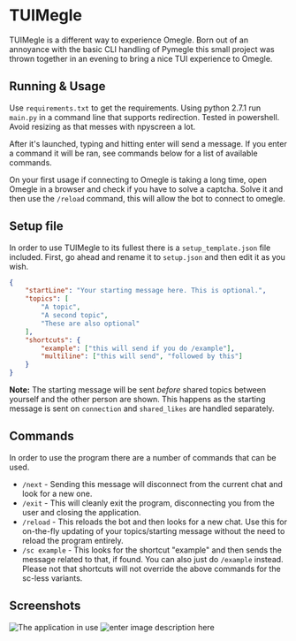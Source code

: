 # TUIMegle
TUIMegle is a different way to experience Omegle. Born out of an annoyance with the basic CLI handling of Pymegle this small project was thrown together in an evening to bring a nice TUI experience to Omegle.

## Running & Usage
Use `requirements.txt` to get the requirements.
Using python 2.7.1 run `main.py` in a command line that supports redirection. Tested in powershell. Avoid resizing as that messes with npyscreen a lot.

After it's launched, typing and hitting enter will send a message. If you enter a command it will be ran, see commands below for a list of available commands.

On your first usage if connecting to Omegle is taking a long time, open Omegle in a browser and check if you have to solve a captcha. Solve it and then use the `/reload` command, this will allow the bot to connect to omegle.

## Setup file
In order to use TUIMegle to its fullest there is a `setup_template.json` file included. First, go ahead and rename it to `setup.json` and then edit it as you wish.

```json
{
	"startLine": "Your starting message here. This is optional.",
	"topics": [
		"A topic",
		"A second topic",
		"These are also optional"
	],
	"shortcuts": {
		"example": ["this will send if you do /example"],
		"multiline": ["this will send", "followed by this"]
	}
}
```

**Note:** The starting message will be sent *before* shared topics between yourself and the other person are shown. This happens as the starting message is sent on `connection` and `shared_likes` are handled separately.

## Commands
In order to use the program there are a number of commands that can be used.

 - `/next` - Sending this message will disconnect from the current chat and look for a new one.
 - `/exit` - This will cleanly exit the program, disconnecting you from the user and closing the application.
 - `/reload` - This reloads the bot and then looks for a new chat. Use this for on-the-fly updating of your topics/starting message without the need to reload the program entirely.
 - `/sc example` - This looks for the shortcut "example" and then sends the message related to that, if found. You can also just do `/example` instead. Please not that shortcuts will not override the above commands for the sc-less variants. 

## Screenshots
![The application in use](https://loli.mafuyu.club/a6g3xTSsdo4n0CjRm92YBoA9yyHCMp3S.png)
![enter image description here](https://loli.mafuyu.club/9D1KQoa8upT8JyCNzfYe4VpYIX8IyqvR.png)

